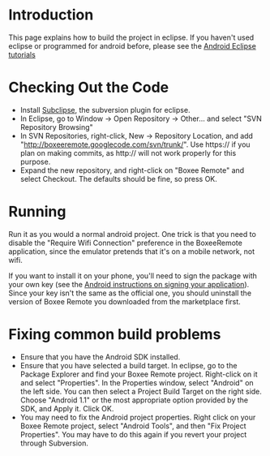 # Introduction #

This page explains how to build the project in eclipse. If you haven't used eclipse or programmed for android before, please see the [Android Eclipse tutorials](http://developer.android.com/)

# Checking Out the Code #

  * Install [Subclipse](http://subclipse.tigris.org/), the subversion plugin for eclipse.
  * In Eclipse, go to Window -> Open Repository -> Other... and select "SVN Repository Browsing"
  * In SVN Repositories, right-click, New -> Repository Location, and add "http://boxeeremote.googlecode.com/svn/trunk/". Use https:// if you plan on making commits, as http:// will not work properly for this purpose.
  * Expand the new repository, and right-click on "Boxee Remote" and select Checkout. The defaults should be fine, so press OK.

# Running #

Run it as you would a normal android project. One trick is that you need to disable the "Require Wifi Connection" preference in the BoxeeRemote application, since the emulator pretends that it's on a mobile network, not wifi.

If you want to install it on your phone, you'll need to sign the package with your own key (see the [Android instructions on signing your application](http://developer.android.com/guide/publishing/app-signing.html)). Since your key isn't the same as the official one, you should uninstall the version of Boxee Remote you downloaded from the marketplace first.

# Fixing common build problems #
  * Ensure that you have the Android SDK installed.
  * Ensure that you have selected a build target. In eclipse, go to the Package Explorer and find your Boxee Remote project. Right-click on it and select "Properties". In the Properties window, select "Android" on the left side. You can then select a Project Build Target on the right side. Choose "Android 1.1" or the most appropriate option provided by the SDK, and Apply it. Click OK.
  * You may need to fix the Android project properties. Right click on your Boxee Remote project, select "Android Tools", and then "Fix Project Properties". You may have to do this again if you revert your project through Subversion.